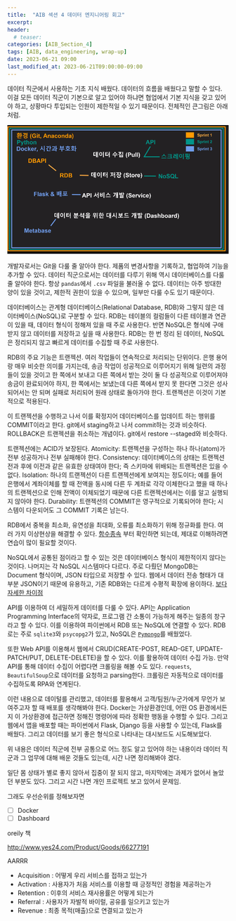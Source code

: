 ```yaml
---
title:  "AIB 섹션 4 데이터 엔지니어링 회고"
excerpt:
header:
  # teaser:
categories: [AIB_Section_4]
tags: [AIB, data_engineering, wrap-up]
date: 2023-06-21 09:00
last_modified_at: 2023-06-21T09:00:00-09:00
---
```


데이터 직군에서 사용하는 기초 지식 배웠다. 데이터의 흐름을 배웠다고 말할 수 있다. 이걸 모든 데이터 직군이 기본으로 알고 있어야 하냐면 협업에서 기본 지식을 갖고 있어야 하고, 상황마다 투입되는 인원이 제한적일 수 있기 때문이다. 전체적인 큰그림은 아래처럼.

![Alt text](/assets/images/s4de30-3-dashboard.png)

개발자로서는 Git을 다룰 줄 알아야 한다. 제품의 변경사항을 기록하고, 협업하여 기능을 추가할 수 있다. 데이터 직군으로서는 데이터를 다루기 위해 역시 데이터베이스를 다룰 줄 알아야 한다. 항상 `pandas`에서 `.csv` 파일을 불러올 수 없다. 데이터는 아주 방대한 양이 있을 것이고, 제한적 권한이 있을 수 있으며, 일부만 다룰 수도 있기 때문이다.

데이터베이스는 관계형 데이터베이스(Relational Database, RDB)와 그렇지 않은 데이터베이스(NoSQL)로 구분할 수 있다. RDB는 테이블의 컬럼들이 다른 테이블과 연관이 있을 때, 데이터 형식이 정해져 있을 때 주로 사용한다. 반면 NoSQL은 형식에 구애받지 않고 데이터를 저장하고 싶을 때 사용한다. RDB는 한 번 정리 된 데이터, NoSQL은 정리되지 않고 빠르게 데이터를 수집할 때 주로 사용한다.

RDB의 주요 기능은 트랜젝션. 여러 작업들이 연속적으로 처리되는 단위이다. 은행 용어랑 매우 비슷한 의미를 가지는데, 송금 작업이 성공적으로 이루어지기 위해 일련의 과정들이 있을 것이고 한 쪽에서 보내고 다른 쪽에서 받는 것이 둘 다 성공적으로 이루어져야 송금이 완료되어야 하지, 한 쪽에서는 보냈는데 다른 쪽에서 받지 못 한다면 그것은 성사되어서는 안 되며 실패로 처리되어 원래 상태로 돌아가야 한다. 트랜젝션은 이것이 기본적으로 적용된다.

이 트랜젝션을 수행하고 나서 이를 확정지어 데이터베이스를 업데이트 하는 행위를 COMMIT이라고 한다. git에서 staging하고 나서 commit하는 것과 비슷하다. ROLLBACK은 트랜젝션을 취소하는 개념이다. git에서 restore --staged와 비슷하다.

트랜젝션에는 ACID가 보장된다. Atomicity: 트랜젝션을 구성하는 하나 하나(atom)가 전부 성공하거나 전부 실패해야 한다. Consistency: 데이터베이스의 상태는 트랜젝션 전과 후에 이전과 같은 유효한 상태여야 한다; 즉 스키마에 위배되는 트랜젝션은 있을 수 없다. Isolation: 하나의 트랜젝션이 다른 트랜젝션에게 보여지는 정도이다; 예를 들어 은행에서 계좌이체를 할 때 전액을 동시에 다른 두 계좌로 각각 이체한다고 했을 때 하나의 트랜젝션으로 인해 전액이 이체되었기 때문에 다른 트랜젝션에서는 이를 알고 실행되지 않아야 한다. Durability: 트랜젝션의 COMMIT은 영구적으로 기록되어야 한다; 시스템이 다운되어도 그 COMMIT 기록은 남는다.

RDB에서 중복을 최소화, 유연성을 최대화, 오류를 최소화하기 위해 정규화를 한다. 여러 가지 이상현상을 해결할 수 있다. [함수종속](../data-engineering-sc41#함수-종속) 부터 확인하면 되는데, 제대로 이해하려면 연습이 많이 필요할 것이다.

NoSQL에서 공통된 점이라고 할 수 있는 것은 데이터베이스 형식이 제한적이지 않다는 것이다. 나머지는 각 NoSQL 시스템마다 다르다. 주로 다뤘던 MongoDB는 Document 형식이며, JSON 타입으로 저장할 수 있다. 웹에서 데이터 전송 형태가 대부분 JSON이기 때문에 유용하고, 기존 RDB와는 다르게 수평적 확장에 용이하다. [보다 자세한 차이점](../data-engineering-n424-nosql)

API를 이용하여 더 세밀하게 데이터를 다룰 수 있다. API는 Application Programming Interface의 약자로, 프로그램 간 소통이 가능하게 해주는 일종의 창구라고 할 수 있다. 이를 이용하여 파이썬에서 RDB 또는 NoSQL에 연결할 수 있다. RDB로는 주로 `sqlite3`와 `psycopg2`가 있고, NoSQL은 [`Pymongo`](https://pymongo.readthedocs.io/en/stable/tutorial.html)를 배웠었다.

또한 Web API를 이용해서 웹에서 CRUD(CREATE-POST, READ-GET, UPDATE-PATCH/PUT, DELETE-DELETE)을 할 수 있다. 이를 활용하여 데이터 수집 가능. 만약 API를 통해 데이터 수집이 어렵다면 크롤링을 해볼 수도 있다. `requests`, `BeautifulSoup`으로 데이터를 요청하고 parsing한다. 크롤링은 자동적으로 데이터를 수집하도록 RPA와 연계된다.

이런 내용으로 데이털를 관리했고, 데이터를 활용해서 고객/팀원/누군가에게 무언가 보여주고자 할 때 배포를 생각해봐야 한다. Docker는 가상환경인데, 어떤 OS 환경에서든지 이 가상환경에 접근하면 정해진 명령어에 따라 정확한 행동을 수행할 수 있다. 그리고 웹에서 앱을 배포할 때는 파이썬에서 Flask, Django 등을 사용할 수 있는데, Flask를 배웠다. 그리고 데이터를 보기 좋은 형식으로 나타내는 대시보드도 시도해보았다.

위 내용은 데이터 직군에 전부 공통으로 어느 정도 알고 있어야 하는 내용이라 데이터 직군과 그 업무에 대해 배운 것들도 있는데, 시간 나면 정리해봐야 겠다.

일단 몸 상태가 별로 좋지 않아서 집중이 잘 되지 않고, 마지막에는 과제가 없어서 놀았던 부분도 있다. 그리고 시간 나면 개인 프로젝트 보고 있어서 문제임.

그래도 우선순위를 정해보자면
- [ ] Docker
- [ ] Dashboard

oreily 책

http://www.yes24.com/Product/Goods/66277191

AARRR
- Acquisition : 어떻게 우리 서비스를 접하고 있는가
- Activation : 사용자가 처음 서비스를 이용할 때 긍정적인 경험을 제공하는가
- Retention : 이후의 서비스 재사용률은 어떻게 되는가
- Referral : 사용자가 자발적 바이럴, 공유를 일으키고 있는가
- Revenue : 최종 목적(매출)으로 연결되고 있는가